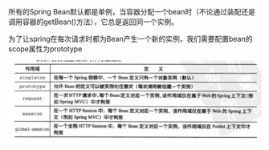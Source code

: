 
所有的Spring Bean默认都是单例，当容器分配一个bean时（不论通过装配还是调用容器的getBean()方法），它总是返回同一个实例。

为了让spring在每次请求时都为Bean产生一个新的实例，我们需要配置bean的scope属性为prototype
<bean id="ticker" class="com.spring.Ticket" scope="prototype" />

![](images/999691f13cc0.jpg)
